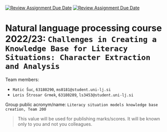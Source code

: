 [![Review Assignment Due Date](https://classroom.github.com/assets/deadline-readme-button-24ddc0f5d75046c5622901739e7c5dd533143b0c8e959d652212380cedb1ea36.svg)](https://classroom.github.com/a/39lKl_D-)
[![Review Assignment Due Date](https://classroom.github.com/assets/deadline-readme-button-8d59dc4de5201274e310e4c54b9627a8934c3b88527886e3b421487c677d23eb.svg)](https://classroom.github.com/a/39lKl_D-)
# Natural language processing course 2022/23: `Challenges in Creating a Knowledge Base for Literacy Situations: Character Extraction and Analysis`

Team members:
 * `Matic Šuc`, `63180290`, `ms0181@student.uni-lj.si`
 * `Loris Štrosar Grmek`, `63180289`, `ls3453@student.uni-lj.si`
 
Group public acronym/name: `Literacy situation models knowledge base creation, Team 200`
 > This value will be used for publishing marks/scores. It will be known only to you and not you colleagues.
